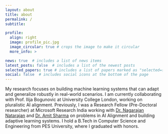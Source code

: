 ```yaml
---
layout: about
title: about
permalink: /
subtitle:

profile:
  align: right
  image: profile_pic.jpg
  image_circular: true # crops the image to make it circular
  more_info: >

news: true  # includes a list of news items
latest_posts: false  # includes a list of the newest posts
selected_papers: true # includes a list of papers marked as "selected={true}"
social: false  # includes social icons at the bottom of the page
---
```


My research focuses on building machine learning systems that can adapt and generalize robustly in real-world scenarios. I am currently collaborating with Prof. Ilija Bogunovic at University College London, working on pluralistic AI alignment.
Previously, I was a Research Fellow (Pre-Doctoral researcher) at Microsoft Research India working with [Dr. Nagarajan Natarajan](https://www.microsoft.com/en-us/research/people/nagarajn/) and [Dr. Amit Sharma](https://www.microsoft.com/en-us/research/people/amshar/) on problems in AI Alignment and building adaptive learning systems. 
I hold a B.Tech in Computer Science and Engineering from PES University, where I graduated with honors.

<!-- If you have any questions or need assistance, feel free to [email](anushkini@gmail.com) me. I am always happy to chat! -->